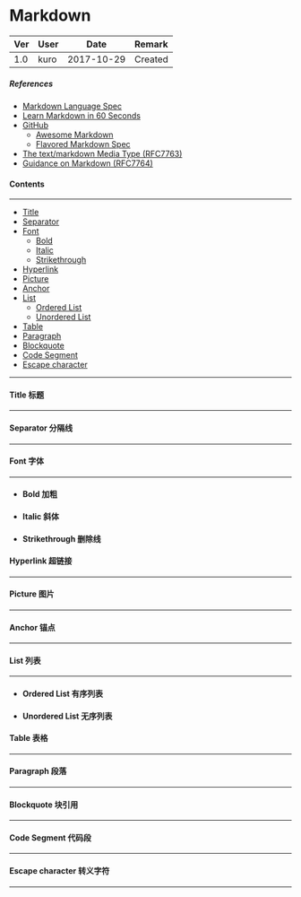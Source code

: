 # Markdown 

|Ver|User|Date|Remark
|:-|-|-|:-
|1.0|kuro|2017-10-29|Created

##### *References*

* [Markdown Language Spec](http://blog.leanote.com/post/freewalk/Markdown-%E8%AF%AD%E6%B3%95%E6%89%8B%E5%86%8C)
* [Learn Markdown in 60 Seconds](http://commonmark.org/help/)
* [GitHub](https://github.com)
  * [Awesome Markdown](https://github.com/BubuAnabelas/awesome-markdown)
  * [Flavored Markdown Spec](https://github.github.com/gfm/)
* [The text/markdown Media Type (RFC7763)](https://tools.ietf.org/html/rfc7763)
* [Guidance on Markdown (RFC7764)](https://tools.ietf.org/html/rfc7764)

#### Contents

---

* [Title](#title-标题)
* [Separator](#separator-分隔线)
* [Font](#font-字体)
  * [Bold](#bold-加粗)
  * [Italic](#italic-斜体)
  * [Strikethrough](#strikethrough-删除线)
* [Hyperlink](#hyperlink-超链接)
* [Picture](#picture-图片)
* [Anchor](#anchor-锚点)
* [List](#list-列表)
  * [Ordered List](#ordered-list-有序列表)
  * [Unordered List](#unordered-list-无序列表)
* [Table](#table-表格)
* [Paragraph](#paragraph-段落)
* [Blockquote](#blockquote-块引用)
* [Code Segment](#code-Segment-代码段)
* [Escape character](#escape-character-转义字符)

***

#### Title 标题

***

#### Separator 分隔线

***

#### Font 字体

***

* #### Bold 加粗

* #### Italic 斜体

* #### Strikethrough 删除线

#### Hyperlink 超链接

***

#### Picture 图片

***

#### Anchor 锚点

***

#### List 列表

***

* #### Ordered List 有序列表

* #### Unordered List 无序列表

#### Table 表格

***

#### Paragraph 段落

***

#### Blockquote 块引用

***

#### Code Segment 代码段

***

#### Escape character 转义字符

***




